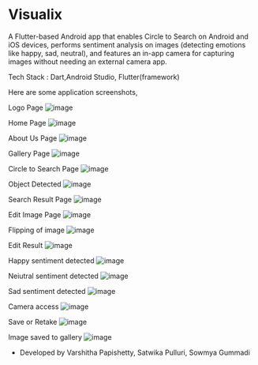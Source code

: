 # Visualix

A Flutter-based Android app that enables Circle to Search on Android and iOS devices, performs sentiment analysis on images (detecting emotions like happy, sad, neutral), and features an in-app camera for capturing images without needing an external camera app.

Tech Stack : Dart,Android Studio, Flutter(framework)

Here are some application screenshots,

Logo Page
![image](https://github.com/user-attachments/assets/47f76a94-c969-41fe-85e1-fe9a1ecd6e6b)

Home Page
![image](https://github.com/user-attachments/assets/39da585c-c2a2-4746-a8ff-5a5dab393849)

About Us Page
![image](https://github.com/user-attachments/assets/2f7f9fc6-9590-491c-8fd3-11a8bbfc4a49)

Gallery Page
![image](https://github.com/user-attachments/assets/c328150e-2d11-44f3-8563-8ba87c92e482)

Circle to Search Page
![image](https://github.com/user-attachments/assets/138d15ca-50c3-41ef-bf85-b47ed7e807b6)

Object Detected
![image](https://github.com/user-attachments/assets/bbb7f315-1f22-404a-8a2a-46b7cc2108a0)

Search Result Page
![image](https://github.com/user-attachments/assets/aee92f1d-076a-47fd-8a9b-7174f6827d52)

Edit Image Page
![image](https://github.com/user-attachments/assets/bddb968b-5f62-4ff4-bbdb-bcdf29dabc75)

Flipping of image
![image](https://github.com/user-attachments/assets/c06fa75a-d010-4456-9665-54259d800f57)

Edit Result
![image](https://github.com/user-attachments/assets/e7792c1a-8a3d-4b4d-87f2-216121597456)

Happy sentiment detected
![image](https://github.com/user-attachments/assets/a9cbfdf5-05e5-4cb0-a5f3-bf7504814e53)

Neiutral sentiment detected
![image](https://github.com/user-attachments/assets/8e7374fa-bbb1-4e11-bb53-5cf6c125107e)

Sad sentiment detected
![image](https://github.com/user-attachments/assets/522e47c9-d71a-4b1b-8f90-250f49dc7195)

Camera access
![image](https://github.com/user-attachments/assets/26dbedb6-1636-49b2-a7de-5d59a9d4b47e)

Save or Retake
![image](https://github.com/user-attachments/assets/07d4d987-985a-436a-b37f-e68920c106c1)

Image saved to gallery
![image](https://github.com/user-attachments/assets/5319f178-e016-4fbb-b80d-27ee5f41c18f)

- Developed by Varshitha Papishetty, Satwika Pulluri, Sowmya Gummadi


